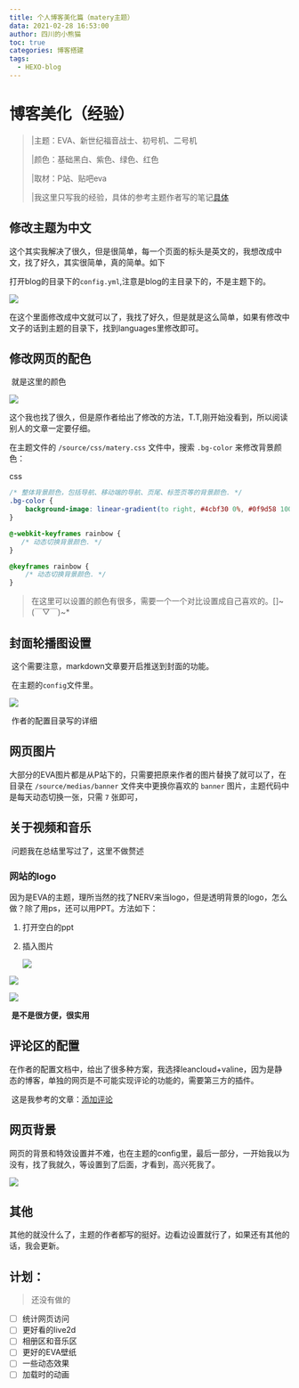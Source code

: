 ```yaml
---
title: 个人博客美化篇（matery主题）
data: 2021-02-28 16:53:00
author: 四川的小熊猫
toc: true
categories: 博客搭建
tags:
  - HEXO-blog
---
```


# 博客美化（经验）

>|主题：EVA、新世纪福音战士、初号机、二号机
>
>|颜色：基础黑白、紫色、绿色、红色
>
>|取材：P站、贴吧eva
>
>|我这里只写我的经验，具体的参考主题作者写的笔记[具体](http://blinkfox.com/2018/09/28/qian-duan/hexo-bo-ke-zhu-ti-zhi-hexo-theme-matery-de-jie-shao/)

## 修改主题为中文

​		这个其实我解决了很久，但是很简单，每一个页面的标头是英文的，我想改成中文，找了好久，其实很简单，真的简单。如下

​		打开blog的目录下的`config.yml`,注意是blog的主目录下的，不是主题下的。

![](https://scdxxm.oss-cn-shanghai.aliyuncs.com/img/封面.png)

​				在这个里面修改成中文就可以了，我找了好久，但是就是这么简单，如果有修改中文子的话到主题的目录下，找到languages里修改即可。

## 修改网页的配色

​		就是这里的颜色

![](https://scdxxm.oss-cn-shanghai.aliyuncs.com/img/背景3.png)

​		这个我也找了很久，但是原作者给出了修改的方法，T.T,刚开始没看到，所以阅读别人的文章一定要仔细。

在主题文件的 `/source/css/matery.css` 文件中，搜索 `.bg-color` 来修改背景颜色：

css

```css
/* 整体背景颜色，包括导航、移动端的导航、页尾、标签页等的背景颜色. */
.bg-color {
    background-image: linear-gradient(to right, #4cbf30 0%, #0f9d58 100%);
}

@-webkit-keyframes rainbow {
   /* 动态切换背景颜色. */
}

@keyframes rainbow {
    /* 动态切换背景颜色. */
}
```

>   在这里可以设置的颜色有很多，需要一个一个对比设置成自己喜欢的。[]~(￣▽￣)~*

## 封面轮播图设置

​			这个需要注意，markdown文章要开启推送到封面的功能。

​			在主题的`config`文件里。

![](https://scdxxm.oss-cn-shanghai.aliyuncs.com/img/背景1.png)

​        作者的配置目录写的详细

## 网页图片

​			大部分的EVA图片都是从P站下的，只需要把原来作者的图片替换了就可以了，在目录在 `/source/medias/banner` 文件夹中更换你喜欢的 `banner` 图片，主题代码中是每天动态切换一张，只需 `7` 张即可，

## 关于视频和音乐

​		问题我在总结里写过了，这里不做赘述

### 网站的logo

​		因为是EVA的主题，理所当然的找了NERV来当logo，但是透明背景的logo，怎么做？除了用ps，还可以用PPT。方法如下：

1.  打开空白的ppt

2.  插入图片

    ![](https://scdxxm.oss-cn-shanghai.aliyuncs.com/img/中英文.png)

![](https://scdxxm.oss-cn-shanghai.aliyuncs.com/img/背景.png)

![](https://scdxxm.oss-cn-shanghai.aliyuncs.com/img/效果.png)

​		**是不是很方便，很实用**

## 评论区的配置

​			在作者的配置文档中，给出了很多种方案，我选择leancloud+valine，因为是静态的博客，单独的网页是不可能实现评论的功能的，需要第三方的插件。

​			这是我参考的文章：[添加评论](https://blog.csdn.net/cungudafa/article/details/104281764)

## 网页背景

​			网页的背景和特效设置并不难，也在主题的config里，最后一部分，一开始我以为没有，找了我就久，等设置到了后面，才看到，高兴死我了。

![](https://scdxxm.oss-cn-shanghai.aliyuncs.com/img/颜色.png)

## 其他

​			其他的就没什么了，主题的作者都写的挺好。边看边设置就行了，如果还有其他的话，我会更新。

## 计划：

>还没有做的

-   [ ] 统计网页访问
-   [ ] 更好看的live2d
-   [ ] 相册区和音乐区
-   [ ] 更好的EVA壁纸
-   [ ] 一些动态效果
-   [ ] 加载时的动画